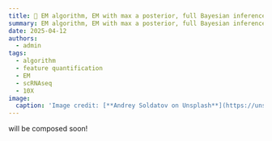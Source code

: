 ```yaml
---
title: 🧬 EM algorithm, EM with max a posterior, full Bayesian inferences (variational Bayesian) which might be used in auto-coder 
summary: EM algorithm, EM with max a posterior, full Bayesian inferences (variational Bayesian) which might be used in auto-coder  
date: 2025-04-12
authors:
  - admin
tags:
  - algorithm
  - feature quantification
  - EM
  - scRNAseq
  - 10X
image:
  caption: 'Image credit: [**Andrey Soldatov on Unsplash**](https://unsplash.com)'
---
```


will be composed soon!

